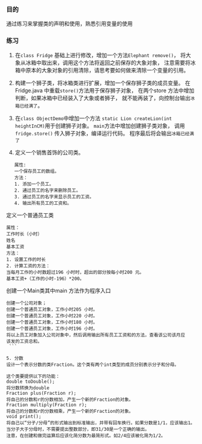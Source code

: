 ### 目的
通过练习来掌握类的声明和使用，熟悉引用变量的使用

### 练习
1. 在`class Fridge` 基础上进行修改，增加一个方法`Elephant remove()`，
将大象从冰箱中取出来，调用这个方法将返回之前保存的大象对象，
注意需要将冰箱中原本的大象对象的引用清除，请思考要如何做来清除一个变量的引用。

2. 构建一个狮子类，将冰箱类进行扩展，增加一个保存狮子类的成员变量。
在Fridge.java 中重载`store()`方法用于保存狮子对象，
在两个store 方法中增加判断，如果冰箱中已经装入了大象或者狮子，
就不能再装了，向控制台输出`冰箱已经满了`。

3. 在`class ObjectDemo`中增加一个方法
`static Lion createLion(int heightInCM)`用于创建狮子对象。
 `main`方法中增加创建狮子类对象，
 调用`fridge.store()` 传入狮子对象，编译运行代码。
 程序最后将会输出`冰箱已经满了`
 
4. 定义一个销售首饰的公司类。
```
   属性: 
   一个保存员工的数组。
   方法：
   1. 添加一个员工。
   2. 通过员工的名字来删除员工。
   3. 通过员工的名字来显示员工的工资。
   4. 输出所有员工的工资和。
```
   定义一个普通员工类
   ```
   属性： 
   工作时长（小时） 
   姓名
   基本工资
   方法： 
   1. 设置工作的时长
   2. 计算工资的方法： 
   当每月工作的小时数超过196 小时时，超出的部分按每小时200 元。 
   基本工资+（工作的小时-196）*200。  
```
   创建一个Main类其中main 方法作为程序入口 
   ```
   创建一个公司对象； 
   创建一个普通员工对象，工作小时205 小时。 
   创建一个普通员工对象，工作小时220 小时。 
   创建一个普通员工对象，工作小时180 小时。 
   创建一个普通员工对象，工作小时196 小时。 
   将以上员工对象加入公司对象中，然后调用输出所有员工工资和的方法，查看该公司该月应
   该发的工资总和。 
    ```

5. 分数
设计一个表示分数的类Fraction。这个类有两个int类型的成员分别表示分子和分母。

这个类要提供以下的功能：
double toDouble();
将分数转换为double
Fraction plus(Fraction r);
将自己的分数和r的分数相加，产生一个新的Fraction的对象。
Fraction multiply(Fraction r);
将自己的分数和r的分数相乘，产生一个新的Fraction的对象。
void print();
将自己以“分子/分母”的形式输出到标准输出，并带有回车换行。如果分数是1/1，应该输出1。当分子大于分母时，不需要提出整数部分，即31/30是一个正确的输出。
注意，在创建和做完运算后应该化简分数为最简形式。如2/4应该被化简为1/2。
